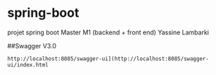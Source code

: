 # spring-boot
projet spring boot Master M1 (backend  + front end) Yassine Lambarki

##Swagger V3.0
```
http://localhost:8085/swagger-ui](http://localhost:8085/swagger-ui/index.html
```  
